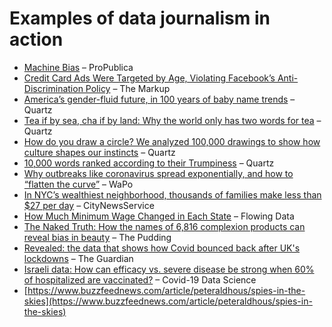 # Examples of data journalism in action

* [Machine Bias](https://www.propublica.org/article/machine-bias-risk-assessments-in-criminal-sentencing) – ProPublica
* [Credit Card Ads Were Targeted by Age, Violating Facebook’s Anti-Discrimination Policy](https://themarkup.org/citizen-browser/2021/04/29/credit-card-ads-were-targeted-by-age-violating-facebooks-anti-discrimination-policy) – The Markup
* [America’s gender-fluid future, in 100 years of baby name trends](https://qz.com/1237944) – Quartz
* [Tea if by sea, cha if by land: Why the world only has two words for tea](https://qz.com/1176962) – Quartz
* [How do you draw a circle? We analyzed 100,000 drawings to show how culture shapes our instincts](https://qz.com/994486) – Quartz
* [10,000 words ranked according to their Trumpiness](https://qz.com/836813) – Quartz
* [Why outbreaks like coronavirus spread exponentially, and how to “flatten the curve”](https://www.washingtonpost.com/graphics/2020/world/corona-simulator/) – WaPo
* [In NYC’s wealthiest neighborhood, thousands of families make less than $27 per day](http://divided.nycitynewsservice.com/2016/03/25/in-nycs-wealthiest-neighborhood-thousands-of-families-make-less-than-27-per-day/) – CityNewsService
* [How Much Minimum Wage Changed in Each State](https://flowingdata.com/2021/03/01/how-much-minimum-wage-changed-in-each-state/) – Flowing Data
* [The Naked Truth: How the names of 6,816 complexion products can reveal bias in beauty](https://pudding.cool/2021/03/foundation-names/) – The Pudding
* [Revealed: the data that shows how Covid bounced back after UK's lockdowns](https://www.theguardian.com/world/ng-interactive/2021/mar/19/revealed-the-data-that-shows-how-covid-bounced-back-after-the-uks-lockdowns) – The Guardian
* [Israeli data: How can efficacy vs. severe disease be strong when 60% of hospitalized are vaccinated?](https://www.covid-datascience.com/post/israeli-data-how-can-efficacy-vs-severe-disease-be-strong-when-60-of-hospitalized-are-vaccinated) – Covid-19 Data Science
* [https://www.buzzfeednews.com/article/peteraldhous/spies-in-the-skies](https://www.buzzfeednews.com/article/peteraldhous/spies-in-the-skies)
